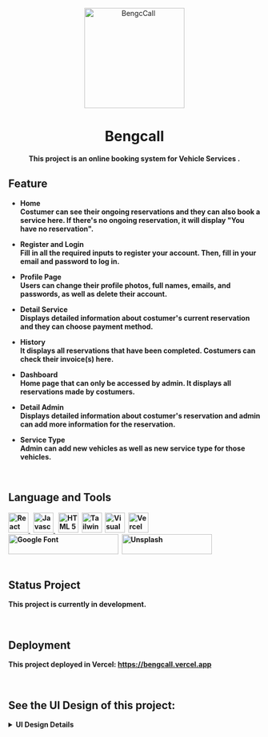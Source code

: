 <div align="center">
    <br>
        <img src="https://drive.google.com/uc?export=view&id=16r4lFxq4SRx12gD7Hp5m92dNutLBzuMG
" alt="BengcCall" width="200px"/>

# Bengcall

<strong>This project is an online booking system for Vehicle Services .<strong>

</div>

## Feature

- Home <br>
  Costumer can see their ongoing reservations and they can also book a service here. If there's no ongoing reservation, it will display "You have no reservation".

- Register and Login <br>
  Fill in all the required inputs to register your account. Then, fill in your email and password to log in.

- Profile Page <br>
  Users can change their profile photos, full names, emails, and passwords, as well as delete their account.

- Detail Service <br>
  Displays detailed information about costumer's current reservation and they can choose payment method.

- History <br>
  It displays all reservations that have been completed. Costumers can check their invoice(s) here.
- Dashboard <br>
  Home page that can only be accessed by admin. It displays all reservations made by costumers.

- Detail Admin <br>
  Displays detailed information about costumer's reservation and admin can add more information for the reservation.

- Service Type <br>
  Admin can add new vehicles as well as new service type for those vehicles.

<br>

## Language and Tools

<div>
    <a href="https://reactjs.org/">
    <img src="https://drive.google.com/uc?export=view&id=1DMqkFq0deeshUptQYcT6gWuCRgCO1ecD" title="React JS" alt="React JS" width="40"/>
    </a>&nbsp;
    <a href="https://www.javascript.com/">
    <img src="https://drive.google.com/uc?export=view&id=1sYi_QrPDZEsF_1-5eQNRa84YFkcA_Qmi" title="Javascript" alt="Javascript" width="40"/>
    </a>&nbsp;
    <a href="https://www.w3schools.com/html/">
    <img src="https://drive.google.com/uc?export=view&id=1XPJKzToBlrQmMSff1NDoSCftzk0QQEJV" title="HTML 5" alt="HTML 5" width="40"/></a>&nbsp;
    <a href="https://tailwindcss.com/">
    <img src="https://drive.google.com/uc?export=view&id=1nMSZnnQmKXMfNfVpIWaTZlBDCqmSL_sx" title="Tailwind CSS" alt="Tailwind CSS" width="40"/></a>&nbsp;
    <a href="https://code.visualstudio.com/">
    <img src="https://drive.google.com/uc?export=view&id=1z9m4T_AYh_1O2qSCWdNn7-TmplDBgink" title="Visual Studio" alt="Visual Studio" width="40"/></a>&nbsp;
    <a href="https://vercel.com/">
    <img src="https://drive.google.com/uc?export=view&id=1i3h9awG8PtKshjU2Jsv1CBns4A32Pn8C" title="Vercel" alt="Vercel" width="40"/></a>&nbsp;
    <a href="https://fonts.google.com">
    <img src="https://drive.google.com/uc?export=view&id=1Mp9gYxSq4bB6jmy9-94aMzs2dATEWT_7" title="Google Fonts" alt="Google Font"  height="40"  width="220"/></a>&nbsp;
    <a href="https://www.unsplash.com/">
    <img src="https://drive.google.com/uc?export=view&id=1GbUbHrvIyTGyMj7jhW8pR4FmReQO6fhU" title="Pexels" alt="Unsplash"  height="40" width="180"/></a>&nbsp;
</div>

<br>

## Status Project

This project is currently in development.

<br>

## Deployment

This project deployed in Vercel: https://bengcall.vercel.app

<br>

## See the UI Design of this project:

<details><summary>UI Design Details</summary>

- Register Page
  <img src="https://drive.google.com/uc?export=view&id=1k1-joye5_rc2DMMsK7kDGSsT7X-9e_Ou" alt="Register"/>

- Login Page
  <img src="https://drive.google.com/uc?export=view&id=1RbRo5PA9Yo_hHX6YQPRGpD7nwkUZRolU" alt="Login"/>

- Home Page Costumer
  <img src="https://drive.google.com/uc?export=view&id=1gg19zdsLkvH359YbXODaSjy_R_IOJuSM" alt="Home"/>

- Home Page Costumer(Booking Service)
  <img src="https://drive.google.com/uc?export=view&id=1Al_TiVmrbDEjKOxKbB-K2VQMci5otQcc" alt="Home"/>

- Dashboard Admin
  <img src="https://drive.google.com/uc?export=view&id=1nonM3u6CMQ8gmQxuk9ezvG2Bqry-ZsMo" alt="Dashboard"/>

- Detail Costumer(No reservation)
  <img src="https://drive.google.com/uc?export=view&id=1VXs0z2pCzYIH7ELSY7e3wQMO1ldsjA7_" alt="Detail Costumer(empty)"/>

- Detail Costumer
  <img src="https://drive.google.com/uc?export=view&id=17eOsGT_KfZp_8gpjlUt32e-wiy4ibbdi" alt="Detail Costumer"/>

- Detail Admin
  <img src="https://drive.google.com/uc?export=view&id=15ytbIkAXX2uOrl_H-oJ9nEWWOwCGmaPY" alt="Detail Admin"/>

- My Profile
  <img src="https://drive.google.com/uc?export=view&id=19HwxV6ejZ0fzGzhr0x3YR5hIxBB5_M6E" alt="My Profile"/>

- Booking History(Empty)
  <img src="https://drive.google.com/uc?export=view&id=1WVPEI5t5xFwjJ3XPZqXmE35lE_TM-_pS" alt="History(empty)"/>

- Booking History
  <img src="https://drive.google.com/uc?export=view&id=1TRYgLUPAHad0JrYwmKYlTJKFLCsQVth3" alt="MyHistory"/>

- Booking History(Leave Review)
  <img src="https://drive.google.com/uc?export=view&id=1Q9a05kHuHcvpdpxIjCTnfMLhqRdzbSPj" alt="MyHistory"/>

- Admin Add/Edit Service
  <img src="https://drive.google.com/uc?export=view&id=1tgj7oX6XED1D6fuECE827pOc8MZThvE7" alt="Service Page"/>

- Admin Add/Edit Service(Add New Vehicle)
  <img src="https://drive.google.com/uc?export=view&id=18B8fcnltIa6MD1AXbEp-t10uhcnxyUNU" alt="Add Vehicle"/>

- Admin Add/Edit Service(Add New Service/Edit Service)
  <img src="https://drive.google.com/uc?export=view&id=1-fFSnTytl5Hc_0Xpm4qbdOmfwas4uXa_" alt="Add/Edit Service"/>

</details>
